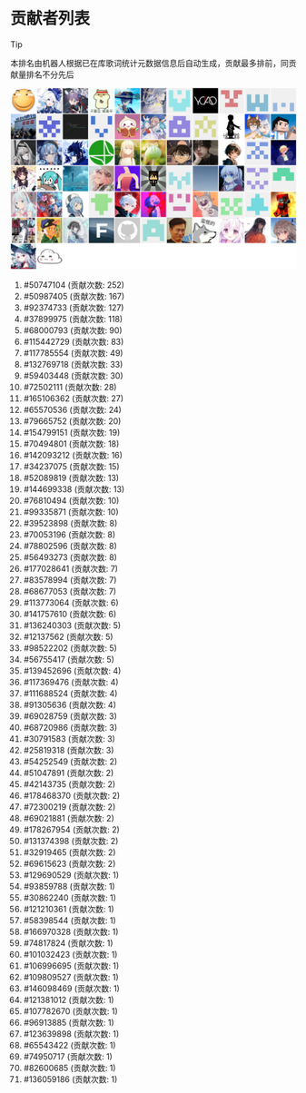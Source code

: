 # 贡献者列表

> [!TIP]
> 本排名由机器人根据已在库歌词统计元数据信息后自动生成，贡献最多排前，同贡献量排名不分先后

![贡献者头像画廊](./CONTRIBUTORS.svg)

1. #50747104 (贡献次数: 252)
2. #50987405 (贡献次数: 167)
3. #92374733 (贡献次数: 127)
4. #37899975 (贡献次数: 118)
5. #68000793 (贡献次数: 90)
6. #115442729 (贡献次数: 83)
7. #117785554 (贡献次数: 49)
8. #132769718 (贡献次数: 33)
9. #59403448 (贡献次数: 30)
10. #72502111 (贡献次数: 28)
11. #165106362 (贡献次数: 27)
12. #65570536 (贡献次数: 24)
13. #79665752 (贡献次数: 20)
14. #154799151 (贡献次数: 19)
15. #70494801 (贡献次数: 18)
16. #142093212 (贡献次数: 16)
17. #34237075 (贡献次数: 15)
18. #52089819 (贡献次数: 13)
19. #144699338 (贡献次数: 13)
20. #76810494 (贡献次数: 10)
21. #99335871 (贡献次数: 10)
22. #39523898 (贡献次数: 8)
23. #70053196 (贡献次数: 8)
24. #78802596 (贡献次数: 8)
25. #56493273 (贡献次数: 8)
26. #177028641 (贡献次数: 7)
27. #83578994 (贡献次数: 7)
28. #68677053 (贡献次数: 7)
29. #113773064 (贡献次数: 6)
30. #141757610 (贡献次数: 6)
31. #136240303 (贡献次数: 5)
32. #12137562 (贡献次数: 5)
33. #98522202 (贡献次数: 5)
34. #56755417 (贡献次数: 5)
35. #139452696 (贡献次数: 4)
36. #117369476 (贡献次数: 4)
37. #111688524 (贡献次数: 4)
38. #91305636 (贡献次数: 4)
39. #69028759 (贡献次数: 3)
40. #68720986 (贡献次数: 3)
41. #30791583 (贡献次数: 3)
42. #25819318 (贡献次数: 3)
43. #54252549 (贡献次数: 2)
44. #51047891 (贡献次数: 2)
45. #42143735 (贡献次数: 2)
46. #178468370 (贡献次数: 2)
47. #72300219 (贡献次数: 2)
48. #69021881 (贡献次数: 2)
49. #178267954 (贡献次数: 2)
50. #131374398 (贡献次数: 2)
51. #32919465 (贡献次数: 2)
52. #69615623 (贡献次数: 2)
53. #129690529 (贡献次数: 1)
54. #93859788 (贡献次数: 1)
55. #30862240 (贡献次数: 1)
56. #121210361 (贡献次数: 1)
57. #58398544 (贡献次数: 1)
58. #166970328 (贡献次数: 1)
59. #74817824 (贡献次数: 1)
60. #101032423 (贡献次数: 1)
61. #106996695 (贡献次数: 1)
62. #109809527 (贡献次数: 1)
63. #146098469 (贡献次数: 1)
64. #121381012 (贡献次数: 1)
65. #107782670 (贡献次数: 1)
66. #96913885 (贡献次数: 1)
67. #123639898 (贡献次数: 1)
68. #65543422 (贡献次数: 1)
69. #74950717 (贡献次数: 1)
70. #82600685 (贡献次数: 1)
71. #136059186 (贡献次数: 1)
